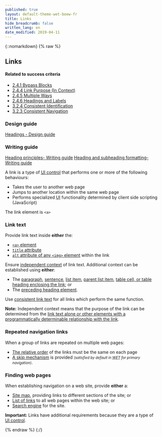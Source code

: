 ```yaml
---
published: true
layout: default-theme-wet-boew-fr
title: Links
hide_breadcrumb: false
written_lang: en
date_modified: 2019-04-11
---
```

{::nomarkdown}
{% raw %}
<!-- Links -->
<div class="row">
	<div class="mrgn-lft-md mrgn-rght-md">
		<h2 id="links" class="page-header">Links</h2>
	</div>
	<div class="col-md-4 pull-right">
		<div class="panel panel-default">
			<div class="panel-heading">
				<h4 class="panel-title">Related to success criteria</h4>
			</div>
			<div class="panel-body">
				<ul class="list-unstyled">
					<li><a href="https://www.w3.org/TR/2012/NOTE-UNDERSTANDING-WCAG20-20120103/navigation-mechanisms-skip.html" rel="external">2.4.1 Bypass Blocks</a></li>
					<li><a href="https://www.w3.org/TR/UNDERSTANDING-WCAG20/navigation-mechanisms-refs.html" rel="external">2.4.4 Link Purpose (In Context)</a></li>
					<li><a href="https://www.w3.org/TR/UNDERSTANDING-WCAG20/navigation-mechanisms-mult-loc.html" rel="external">2.4.5 Multiple Ways</a></li>
					<li><a href="https://www.w3.org/TR/UNDERSTANDING-WCAG20/navigation-mechanisms-descriptive.html" rel="external">2.4.6 Headings and Labels</a></li>
					<li><a href="https://www.w3.org/TR/UNDERSTANDING-WCAG20/consistent-behavior-consistent-functionality.html" rel="external">3.2.4 Consistent Identification</a></li>
					<li><a href="https://www.w3.org/TR/2012/NOTE-UNDERSTANDING-WCAG20-20120103/consistent-behavior-consistent-locations.html" rel="external">3.2.3 Consistent Navigation</a></li>
				</ul>
			</div>
		</div>
		<div class="panel panel-info">
			<div class="panel-heading">
				<h3 class="panel-title">Design guide</h3>
			</div>
			<div class="list-group"><a href="../design/headings-en.html" class="list-group-item">Headings<span class="wb-inv"> - Design guide</span> </a></div>
		</div>
		<div class="panel panel-info">
			<div class="panel-heading">
				<h3 class="panel-title">Writing guide</h3>
			</div>
			<div class="list-group"><a href="../writing/principals-en.html#heading" class="list-group-item">Heading principles- Writing guide</a> <a href="../writing/formatting-en.html#headings" class="list-group-item">Heading and subheading formatting- Writing guide</a></div>
		</div>
	</div>
	<div class="mrgn-lft-md mrgn-rght-md">
		<p>
			A link is a type of <a href="keyboard-en.html">
				<abbr title="User Interface">UI</abbr>
				control</a> that performs one or more of the following behaviours:
		</p>
		<ul>
			<li>Takes the user to another web page</li>
			<li>Jumps to another location within the same web page</li>
			<li>Performs specialized
				<abbr title="User Interface">UI</abbr>
				functionality determined by client side scripting (JavaScript)</li>
		</ul>
		<p>The link element is <code>&lt;a&gt;</code></p>
		<h3 id="lt">Link text</h3>
		<p>Provide link text inside <strong>either</strong> the:</p>
		<ul>
			<li><a href="https://www.w3.org/TR/2012/NOTE-WCAG20-TECHS-20120103/H30" rel="external" title="WCAG 2.0, Technique H30"><code>&lt;a&gt;</code> element</a></li>
			<li><a href="https://www.w3.org/TR/2012/NOTE-WCAG20-TECHS-20120103/H33" rel="external" title="WCAG 2.0, Technique H33"><code>title</code> attribute</a></li>
			<li><a href="https://www.w3.org/TR/2012/NOTE-WCAG20-TECHS-20120103/H30" rel="external" title="WCAG 2.0, Technique H30"><code>alt</code> attribute of any <code>&lt;img&gt;</code> element</a> within the link</li>
		</ul>
		<p>Ensure <a href="#ic">independent context</a> of link text. Additional context can be established using <strong>either</strong>:</p>
		<ul>
			<li>The <a href="https://www.w3.org/TR/2012/NOTE-WCAG20-TECHS-20120103/H78" rel="external" title="WCAG 2.0, Technique H78">paragraph</a>, <a href="https://www.w3.org/TR/2012/NOTE-WCAG20-TECHS-20120103/G53" rel="external" title="WCAG 2.0, Technique G53">sentence</a>, <a href="https://www.w3.org/TR/2012/NOTE-WCAG20-TECHS-20120103/H77" rel="external" title="WCAG 2.0, Technique H77">list item</a>, <a href="https://www.w3.org/TR/2012/NOTE-WCAG20-TECHS-20120103/H81" rel="external" title="WCAG 2.0, Technique H81">parent list item</a>, <a href="https://www.w3.org/TR/2012/NOTE-WCAG20-TECHS-20120103/H79" rel="external" title="WCAG 2.0, Technique H79">table cell, or table heading enclosing the link</a>; or</li>
			<li>The <a href="https://www.w3.org/TR/2012/NOTE-WCAG20-TECHS-20120103/H80" rel="external" title="WCAG 2.0, Technique H80">preceding heading element</a>.</li>
		</ul>
		<p>Use <a href="https://www.w3.org/TR/2012/NOTE-WCAG20-TECHS-20120103/G197" rel="external" title="WCAG 2.0, Technique G197">consistent link text</a> for all links which perform the same function.</p>
		<div class="alert alert-info mrgn-tp-lg">
			<p id="ic"><strong>Note:</strong> Independent context means that the purpose of the link can be determined from the <a href="https://www.w3.org/TR/UNDERSTANDING-WCAG20/navigation-mechanisms-refs.html#pdlinkcontextdef" rel="external" title="WCAG 2.0, Understanding SC 2.4.4">link text alone or other elements with a programmatically determinable relationship with the link</a>.</p>
		</div>
		<h3 id="rp">Repeated navigation links</h3>
		<p>When a group of links are repeated on multiple web pages:</p>
		<ul>
			<li><a href="https://www.w3.org/TR/2012/NOTE-WCAG20-TECHS-20120103/G61" rel="external" title="WCAG 2.0, Technique G61">The relative order</a> of the links must be the same on each page</li>
			<li><a href="https://www.w3.org/TR/2012/NOTE-WCAG20-TECHS-20120103/G1" rel="external" title="WCAG 2.0, Technique G1">A skip mechanism</a> is provided <small><em>(satisfied by default in
				<abbr title="Web Experience Toolkit">WET</abbr>
				for primary navigation)</em></small>.</li>
		</ul>
		<h3 id="sr">Finding web pages</h3>
		<p>When establishing navigation on a web site, provide <strong>either</strong> a:</p>
		<ul>
			<li><a href="https://www.w3.org/TR/2012/NOTE-WCAG20-TECHS-20120103/G63" rel="external" title="WCAG 2.0, Technique G63">Site map</a>, providing links to different sections of the site; or</li>
			<li><a href="https://www.w3.org/TR/2012/NOTE-WCAG20-TECHS-20120103/G126" rel="external" title="WCAG 2.0, Technique G126">List of links</a> to all web pages within the web site; or</li>
			<li><a href="https://www.w3.org/TR/2012/NOTE-WCAG20-TECHS-20120103/G161" rel="external" title="WCAG 2.0, Technique G161">Search engine</a> for the site.</li>
		</ul>
		<div class="alert alert-danger mrgn-tp-lg">
			<p>
				<strong>Important:</strong> Links have additional requirements because they are a type of <a href="#ui">
					<abbr title="User Interface">UI control</abbr></a>.
			</p>
		</div>
	</div>
</div>
{% endraw %}
{:/}
